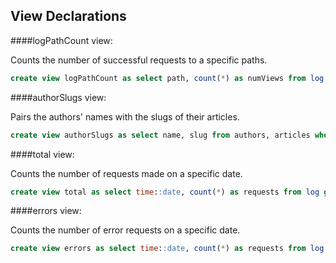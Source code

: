  

View Declarations
------------------
####logPathCount view:

Counts the number of successful requests to a specific paths.
```sql
create view logPathCount as select path, count(*) as numViews from log where status = '200 OK'  group by path;
```

####authorSlugs view:

Pairs the authors' names with the slugs of their articles. 
```sql
create view authorSlugs as select name, slug from authors, articles where authors.id = articles.author;
```

####total view:

Counts the number of requests made on a specific date.
```sql
create view total as select time::date, count(*) as requests from log group by time::date;
```

####errors view:

Counts the number of error requests on a specific date.
```sql
create view errors as select time::date, count(*) as requests from log where status = '404 NOT FOUND' group by time::date;
```
